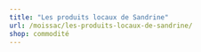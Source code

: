 ```yaml
---
title: "Les produits locaux de Sandrine"
url: /moissac/les-produits-locaux-de-sandrine/
shop: commodité
---
```

